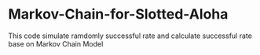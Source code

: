 # Markov-Chain-for-Slotted-Aloha
This code simulate ramdomly successful rate and calculate successful rate base on Markov Chain Model
